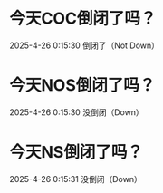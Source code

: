 # 今天COC倒闭了吗？

2025-4-26 0:15:30 倒闭了（Not Down）

# 今天NOS倒闭了吗？

2025-4-26 0:15:30 没倒闭（Down）

# 今天NS倒闭了吗？

2025-4-26 0:15:31 没倒闭（Down）

